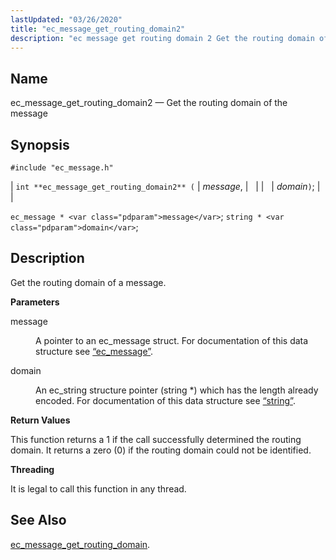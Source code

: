 ```yaml
---
lastUpdated: "03/26/2020"
title: "ec_message_get_routing_domain2"
description: "ec message get routing domain 2 Get the routing domain of the message int ec message get routing domain 2 message domain ec message message string domain Get the routing domain of a message message A pointer to an ec message struct For documentation of this data structure see Section..."
---
```


<a name="apis.ec_message_get_routing_domain2"></a> 
## Name

ec_message_get_routing_domain2 — Get the routing domain of the message

## Synopsis

`#include "ec_message.h"`

| `int **ec_message_get_routing_domain2** (` | <var class="pdparam">message</var>, |   |
|   | <var class="pdparam">domain</var>`)`; |   |

`ec_message * <var class="pdparam">message</var>`;
`string * <var class="pdparam">domain</var>`;<a name="idp55991104"></a> 
## Description

Get the routing domain of a message.

**<a name="idp55992320"></a> Parameters**

<dl class="variablelist">

<dt>message</dt>

<dd>

A pointer to an ec_message struct. For documentation of this data structure see [“ec_message”](/momentum/3/3-api/structs-ec-message).

</dd>

<dt>domain</dt>

<dd>

An ec_string structure pointer (string *) which has the length already encoded. For documentation of this data structure see [“string”](/momentum/3/3-api/structs-string).

</dd>

</dl>

**<a name="idp55998192"></a> Return Values**

This function returns a 1 if the call successfully determined the routing domain. It returns a zero (0) if the routing domain could not be identified.

**<a name="idp55999248"></a> Threading**

It is legal to call this function in any thread.

<a name="idp56000352"></a> 
## See Also

[ec_message_get_routing_domain](/momentum/3/3-api/apis-ec-message-get-routing-domain).